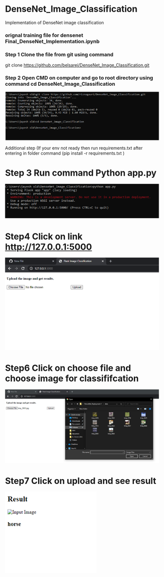 # DenseNet_Image_Classification
Implementation of DenseNet image classification

### orignal training file for densenet Final_DenseNet_Implementation.ipynb

### Step 1 Clone the file from git using command 

git clone https://github.com/belsarej/DenseNet_Image_Classification.git

### Step 2 Open CMD on computer and go to root directory using command cd DenseNet_Image_Classification

![](https://github.com/belsarej/DenseNet_Image_Classification/blob/main/data/de%201%20screenshot.PNG)

Additional step (If your env not ready then run requirements.txt after entering in folder command (pip install -r requirements.txt )

# Step 3 Run command Python app.py

![](https://github.com/belsarej/DenseNet_Image_Classification/blob/main/data/ds%202.PNG)

# Step4 Click on link http://127.0.0.1:5000


![](https://github.com/belsarej/DenseNet_Image_Classification/blob/main/data/ds2.PNG)


# Step6  Click on choose file and choose image for classififcation


![](https://github.com/belsarej/DenseNet_Image_Classification/blob/main/data/ds3.PNG)



# Step7  Click on upload and see result 


![](https://github.com/belsarej/DenseNet_Image_Classification/blob/main/data/Capture.PNG)
